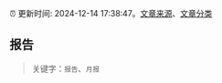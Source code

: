 :alarm_clock: 更新时间: 2024-12-14 17:38:47。[文章来源](/README.md)、[文章分类](/TAGS.md)

## 报告


> 关键字：`报告`、`月报`



